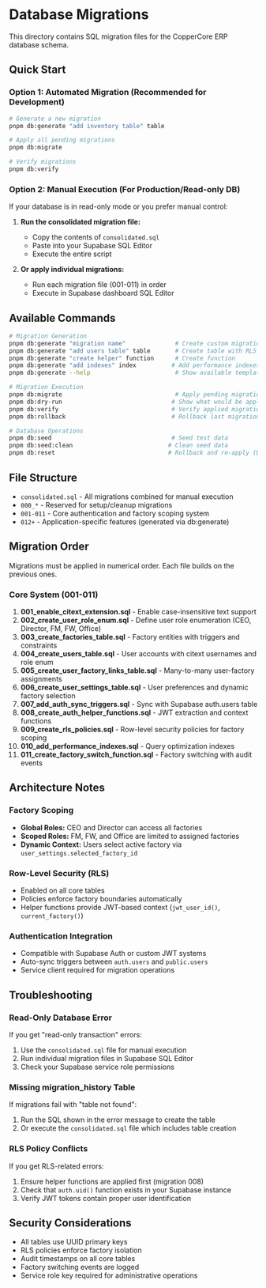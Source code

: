 # Database Migrations

This directory contains SQL migration files for the CopperCore ERP database schema.

## Quick Start

### Option 1: Automated Migration (Recommended for Development)

```bash
# Generate a new migration
pnpm db:generate "add inventory table" table

# Apply all pending migrations 
pnpm db:migrate

# Verify migrations
pnpm db:verify
```

### Option 2: Manual Execution (For Production/Read-only DB)

If your database is in read-only mode or you prefer manual control:

1. **Run the consolidated migration file:**
   - Copy the contents of `consolidated.sql` 
   - Paste into your Supabase SQL Editor
   - Execute the entire script

2. **Or apply individual migrations:**
   - Run each migration file (001-011) in order
   - Execute in Supabase dashboard SQL Editor

## Available Commands

```bash
# Migration Generation
pnpm db:generate "migration name"              # Create custom migration
pnpm db:generate "add users table" table       # Create table with RLS
pnpm db:generate "create helper" function      # Create function
pnpm db:generate "add indexes" index          # Add performance indexes
pnpm db:generate --help                        # Show available templates

# Migration Execution
pnpm db:migrate                                # Apply pending migrations
pnpm db:dry-run                               # Show what would be applied
pnpm db:verify                                # Verify applied migrations integrity
pnpm db:rollback                              # Rollback last migration (DANGEROUS)

# Database Operations
pnpm db:seed                                  # Seed test data
pnpm db:seed:clean                           # Clean seed data
pnpm db:reset                                # Rollback and re-apply (DANGEROUS)
```

## File Structure

- `consolidated.sql` - All migrations combined for manual execution
- `000_*` - Reserved for setup/cleanup migrations
- `001-011` - Core authentication and factory scoping system
- `012+` - Application-specific features (generated via db:generate)

## Migration Order

Migrations must be applied in numerical order. Each file builds on the previous ones.

### Core System (001-011)

1. **001_enable_citext_extension.sql** - Enable case-insensitive text support
2. **002_create_user_role_enum.sql** - Define user role enumeration (CEO, Director, FM, FW, Office)
3. **003_create_factories_table.sql** - Factory entities with triggers and constraints
4. **004_create_users_table.sql** - User accounts with citext usernames and role enum
5. **005_create_user_factory_links_table.sql** - Many-to-many user-factory assignments
6. **006_create_user_settings_table.sql** - User preferences and dynamic factory selection
7. **007_add_auth_sync_triggers.sql** - Sync with Supabase auth.users table
8. **008_create_auth_helper_functions.sql** - JWT extraction and context functions
9. **009_create_rls_policies.sql** - Row-level security policies for factory scoping
10. **010_add_performance_indexes.sql** - Query optimization indexes
11. **011_create_factory_switch_function.sql** - Factory switching with audit events

## Architecture Notes

### Factory Scoping
- **Global Roles:** CEO and Director can access all factories
- **Scoped Roles:** FM, FW, and Office are limited to assigned factories
- **Dynamic Context:** Users select active factory via `user_settings.selected_factory_id`

### Row-Level Security (RLS)
- Enabled on all core tables
- Policies enforce factory boundaries automatically
- Helper functions provide JWT-based context (`jwt_user_id()`, `current_factory()`)

### Authentication Integration
- Compatible with Supabase Auth or custom JWT systems
- Auto-sync triggers between `auth.users` and `public.users`
- Service client required for migration operations

## Troubleshooting

### Read-Only Database Error
If you get "read-only transaction" errors:
1. Use the `consolidated.sql` file for manual execution
2. Run individual migration files in Supabase SQL Editor
3. Check your Supabase service role permissions

### Missing migration_history Table
If migrations fail with "table not found":
1. Run the SQL shown in the error message to create the table
2. Or execute the `consolidated.sql` file which includes table creation

### RLS Policy Conflicts
If you get RLS-related errors:
1. Ensure helper functions are applied first (migration 008)
2. Check that `auth.uid()` function exists in your Supabase instance
3. Verify JWT tokens contain proper user identification

## Security Considerations

- All tables use UUID primary keys
- RLS policies enforce factory isolation
- Audit timestamps on all core tables
- Factory switching events are logged
- Service role key required for administrative operations